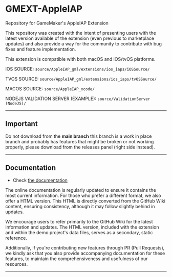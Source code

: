 # GMEXT-AppleIAP
Repository for GameMaker's AppleIAP Extension

This repository was created with the intent of presenting users with the latest version available of the extension (even previous to marketplace updates) and also provide a way for the community to contribute with bug fixes and feature implementation.

This extension is compatible with both macOS and iOS/tvOS platforms.

IOS SOURCE: `source/AppleIAP_gml/extensions/ios_iaps/iOSSource/`

TVOS SOURCE: `source/AppleIAP_gml/extensions/ios_iaps/tvOSSource/`

MACOS SOURCE: `source/AppleIAP_xcode/`

NODEJS VALIDATION SERVER (EXAMPLE): `source/ValidationServer (NodeJS)/`


---

## Important

Do not download from the **main branch** this branch is a work in place branch and probably has features that might be broken or not working properly, please download from the releases panel (right side instead).

---

## Documentation

* Check [the documentation](../../wiki)

The online documentation is regularly updated to ensure it contains the most current information. For those who prefer a different format, we also offer a HTML version. This HTML is directly converted from the GitHub Wiki content, ensuring consistency, although it may follow slightly behind in updates.

We encourage users to refer primarily to the GitHub Wiki for the latest information and updates. The HTML version, included with the extension and within the demo project's data files, serves as a secondary, static reference.

Additionally, if you're contributing new features through PR (Pull Requests), we kindly ask that you also provide accompanying documentation for these features, to maintain the comprehensiveness and usefulness of our resources.

---
